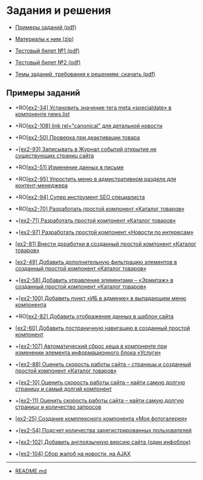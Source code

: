 # Задания и решения

* [Примеры заданий (pdf)](../pubinfo/Ex2AllType.pdf)

* [Материалы к ним (zip)](../pubinfo/Ex2DemoMaterials.zip)

* [Тестовый билет №1 (pdf)](../pubinfo/Ex2Demo1.pdf)

* [Тестовый билет №2 (pdf)](../pubinfo/Ex2Demo2.pdf)

* [Темы заданий, требования к решениям: скачать (pdf)](../pubinfo/Ex2Description.pdf)

## Примеры заданий

* +RO[[ex2-34] Установить значение тега meta «specialdate» в компоненте news.list](./ex2-34.md)

* +RO[[ex2-108] link rel="canonical" для детальной новости](./ex2-108.md)

* +RO[[ex2-50] Проверка при деактивации товара](./ex2-50.md)

* +[[ex2-93] Записывать в Журнал событий открытие не существующих страниц сайта](./ex2-93.md)

* +RO[[ex2-51] Изменение данных в письме](./ex2-51.md)

* +RO[[ex2-95] Упростить меню в адмистративном разделе для контент-менеджера](./ex2-95.md)

* +RO[[ex2-94] Супер инструмент SEO специалиста](./ex2-94.md)

* +RO[[ex2-70] Разработать простой компонент «Каталог товаров»](./ex2-70.md)

* +[[ex2-71] Разработать простой компонент «Каталог товаров»](./ex2-71.md)

* +[[ex2-97] Разработать простой компонент «Новости по интересам»](./ex2-97.md)

* [[ex2-81] Внести доработки в созданный простой компонент «Каталог товаров»](./ex2-81.md)

* [[ex2-49] Добавить дополнительную фильтрацию элементов в созданный простой компонент «Каталог товаров»](./ex2-49.md)

* +[[ex2-58] Добавить управление элементами – «Эрмитаж» в созданный простой компонент «Каталог товаров»](./ex2-58.md)

* +[[ex2-100] Добавить пункт «ИБ в админке» в выпадающем меню компонента](./ex2-100.md)

* +RO[[ex2-82] Добавить отображение данных в шаблон сайта](./ex2-82.md)

* [[ex2-60] Добавить постраничную навигацию в созданный простой компонент](./ex2-60.md)

* +[[ex2-107] Автоматический сброс кеша в компоненте при изменении элемента информационного блока «Услуги»](./ex2-107.md)

* +[[ex2-88] Оценить скорость работы сайта – страницы и созданный простой компонент «Каталог товаров»](./ex2-88.md)

* +[[ex2-10] Оценить скорость работы сайта – найти самую долгую страницу и самый долгий компонент](./ex2-10.md)

* +[[ex2-11] Оценить скорость работы сайта – найти самую долгую страницу и количество запросов](./ex2-11.md)

* [[ex2-25] Создание комплексного компонента «Моя фотогалерея»](./ex2-25.md)

* +[[ex2-54] Подсчет количества зарегистрированных пользователей](./ex2-54.md)

* +[[ex2-102] Добавить англоязычную версию сайта (один инфоблок)](./ex2-102.md)

* +[[ex2-104] Сбор жалоб на новости, на AJAX](./ex2-104.md)

____
* [README.md](../../README.md)